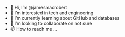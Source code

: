 - 👋 Hi, I’m @jamesmacrobert
- 👀 I’m interested in tech and engineering
- 🌱 I’m currently learning about GitHub and databases
- 💞️ I’m looking to collaborate on not sure
- 📫 How to reach me ...

<!---
jamesmacrobert/jamesmacrobert is a ✨ special ✨ repository because its `README.md` (this file) appears on your GitHub profile.
You can click the Preview link to take a look at your changes.
--->
